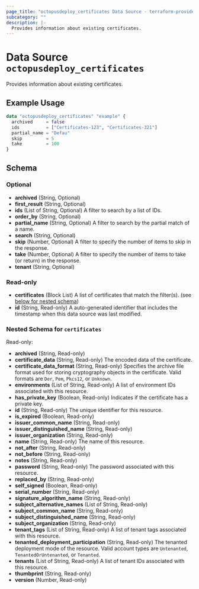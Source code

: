 ```yaml
---
page_title: "octopusdeploy_certificates Data Source - terraform-provider-octopusdeploy"
subcategory: ""
description: |-
  Provides information about existing certificates.
---
```


# Data Source `octopusdeploy_certificates`

Provides information about existing certificates.

## Example Usage

```terraform
data "octopusdeploy_certificates" "example" {
  archived     = false
  ids          = ["Certificates-123", "Certificates-321"]
  partial_name = "Defau"
  skip         = 5
  take         = 100
}
```

## Schema

### Optional

- **archived** (String, Optional)
- **first_result** (String, Optional)
- **ids** (List of String, Optional) A filter to search by a list of IDs.
- **order_by** (String, Optional)
- **partial_name** (String, Optional) A filter to search by the partial match of a name.
- **search** (String, Optional)
- **skip** (Number, Optional) A filter to specify the number of items to skip in the response.
- **take** (Number, Optional) A filter to specify the number of items to take (or return) in the response.
- **tenant** (String, Optional)

### Read-only

- **certificates** (Block List) A list of certificates that match the filter(s). (see [below for nested schema](#nestedblock--certificates))
- **id** (String, Read-only) A auto-generated identifier that includes the timestamp when this data source was last modified.

<a id="nestedblock--certificates"></a>
### Nested Schema for `certificates`

Read-only:

- **archived** (String, Read-only)
- **certificate_data** (String, Read-only) The encoded data of the certificate.
- **certificate_data_format** (String, Read-only) Specifies the archive file format used for storing cryptography objects in the certificate. Valid formats are `Der`, `Pem`, `Pkcs12`, or `Unknown`.
- **environments** (List of String, Read-only) A list of environment IDs associated with this resource.
- **has_private_key** (Boolean, Read-only) Indicates if the certificate has a private key.
- **id** (String, Read-only) The unique identifier for this resource.
- **is_expired** (Boolean, Read-only)
- **issuer_common_name** (String, Read-only)
- **issuer_distinguished_name** (String, Read-only)
- **issuer_organization** (String, Read-only)
- **name** (String, Read-only) The name of this resource.
- **not_after** (String, Read-only)
- **not_before** (String, Read-only)
- **notes** (String, Read-only)
- **password** (String, Read-only) The password associated with this resource.
- **replaced_by** (String, Read-only)
- **self_signed** (Boolean, Read-only)
- **serial_number** (String, Read-only)
- **signature_algorithm_name** (String, Read-only)
- **subject_alternative_names** (List of String, Read-only)
- **subject_common_name** (String, Read-only)
- **subject_distinguished_name** (String, Read-only)
- **subject_organization** (String, Read-only)
- **tenant_tags** (List of String, Read-only) A list of tenant tags associated with this resource.
- **tenanted_deployment_participation** (String, Read-only) The tenanted deployment mode of the resource. Valid account types are `Untenanted`, `TenantedOrUntenanted`, or `Tenanted`.
- **tenants** (List of String, Read-only) A list of tenant IDs associated with this resource.
- **thumbprint** (String, Read-only)
- **version** (Number, Read-only)


